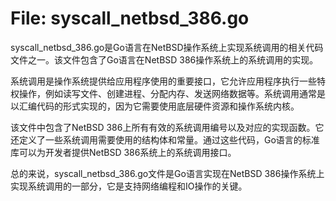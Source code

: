 # File: syscall_netbsd_386.go

syscall_netbsd_386.go是Go语言在NetBSD操作系统上实现系统调用的相关代码文件之一。该文件包含了Go语言在NetBSD 386操作系统上的系统调用的实现。

系统调用是操作系统提供给应用程序使用的重要接口，它允许应用程序执行一些特权操作，例如读写文件、创建进程、分配内存、发送网络数据等。系统调用通常是以汇编代码的形式实现的，因为它需要使用底层硬件资源和操作系统内核。

该文件中包含了NetBSD 386上所有有效的系统调用编号以及对应的实现函数。它还定义了一些系统调用需要使用的结构体和常量。通过这些代码，Go语言的标准库可以为开发者提供NetBSD 386系统上的系统调用接口。

总的来说，syscall_netbsd_386.go文件是Go语言实现在NetBSD 386操作系统上实现系统调用的一部分，它是支持网络编程和IO操作的关键。

